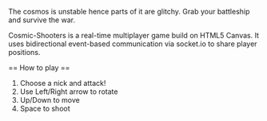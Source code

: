 The cosmos is unstable hence parts of it are glitchy. Grab your battleship and survive the war.

Cosmic-Shooters is a real-time multiplayer game build on HTML5 Canvas. It uses bidirectional event-based communication via socket.io to share player positions.

== How to play ==

1) Choose a nick and attack!
2) Use Left/Right arrow to rotate
3) Up/Down to move
4) Space to shoot